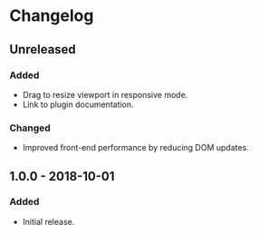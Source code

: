 # Changelog

## Unreleased

### Added

-   Drag to resize viewport in responsive mode.
-   Link to plugin documentation.

### Changed

-   Improved front-end performance by reducing DOM updates.

## 1.0.0 - 2018-10-01

### Added

-   Initial release.
